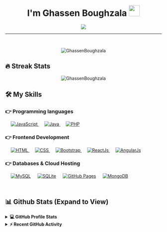 
<h1 align="center"> I'm Ghassen Boughzala <img src="https://media.giphy.com/media/hvRJCLFzcasrR4ia7z/giphy.gif" width="35"></h1>
<p align="center">
  <a href="https://github.com/DenverCoder1/readme-typing-svg"><img src="https://readme-typing-svg.herokuapp.com?lines=Computer+Science+Student;Full+Stack+Web+Developer;DS%20|%20AI%20|%20ML%20Enthusiast;Crypto%20Fanatic;Always%20learning%20new%20things&center=true&width=500&height=50"></a>
</p>
<hr/>

<br>
<p align="center"> <img src="https://komarev.com/ghpvc/?username=GhassenBoughzala&label=Profile%20views&color=0e75b6&style=plastic" alt="GhassenBoughzala" /> </p>

## 🔥 Streak Stats
<p align="center"><img src="https://github-readme-streak-stats.herokuapp.com/?user=GhassenBoughzala&theme=algolia" alt="GhassenBoughzala"  /></p>


## 🛠️ My Skills

### 👉 Programming languages

<p align="left"> 
  &emsp;
  <a href="https://developer.mozilla.org/en-US/docs/Web/JavaScript" target="_blank"> 
     <img alt="JavaScript" src="https://img.shields.io/badge/JavaScript%20-%23F7DF1E.svg?logo=javascript&logoColor=black">
   </a>
  &emsp;
  <a href="https://www.java.com" target="_blank"> 
    <img alt="Java" src="https://img.shields.io/badge/Java-%23007396.svg?logo=java&logoColor=white">
  </a>
  &emsp;
  <a href="https://www.php.net/">
    <img alt="PHP" src="https://img.shields.io/badge/PHP-%23777BB4.svg?logo=php&logoColor=white"/>
  </a>
</p>

### 👉 Frontend Development
<p align="left"> 
  &emsp; 
  <a href="https://www.w3.org/html/" target="_blank"> 
   <img alt="HTML" src="https://img.shields.io/badge/HTML5%20-%23E34F26.svg?logo=html5&logoColor=white">
  </a>   
  &emsp;
  <a href="https://www.w3schools.com/css/" target="_blank">
    <img alt="CSS" src="https://img.shields.io/badge/CSS%20-%231572B6.svg?logo=css3&logoColor=white">
  </a> 
   &emsp;
  <a href="https://getbootstrap.com" target="_blank"> 
    <img alt="Bootstrap" src="https://img.shields.io/badge/Bootstrap-%23563D7C.svg?style=flat&logo=bootstrap&logoColor=white"/>
  </a>
   &emsp;
  <a href="https://fr.reactjs.org/" target="_blank"> 
    <img alt="ReactJs" src="https://img.shields.io/badge/React-%231572B6.svg?style=flat&logo=react&logoColor=white"/>
  </a>
   &emsp;
  <a href="https://angular.io/" target="_blank"> 
    <img alt="AngularJs" src="https://img.shields.io/badge/Angular-%23E34F26.svg?style=flat&logo=angular&logoColor=white"/>
  </a>
</p>

### 👉 Databases & Cloud Hosting
<p align="left">
  &emsp;
    <a href="https://www.mysql.com/"><img alt="MySQL" src="https://img.shields.io/badge/MySQL-%2300f.svg?style=flat&llogo=mysql&logoColor=white"></a>
  &emsp;
    <a href="https://www.sqlite.org/"><img alt="SQLite" src ="https://img.shields.io/badge/sqlite-%2307405e.svg?style=flat&logo=sqlite&logoColor=white"/></a>
  &emsp;
    <a href="https://www.github.com"><img alt="GitHub Pages" src="https://img.shields.io/badge/GitHub%20Pages-%23327FC7.svg?style=flat&llogo=github&logoColor=white"></a>
  &emsp;
    <a href="https://www.mongodb.com/"><img alt="MongoDB" src ="https://img.shields.io/badge/Mongodb-%23316192.svg?logo=mongodb&logoColor=white"></a>
 </p>
  

<br/>

## 📊 Github Stats (Expand to View) 


<details> 
  <summary><b>💻 GitHub Profile Stats</b></summary>
  <br/>
  <p align="center">
    <a href="https://github.com/anuraghazra/github-readme-stats"><img alt="GhassenBoughzala's Github Stats" src="https://github-readme-stats.vercel.app/api?username=GhassenBoughzala&show_icons=true&count_private=true&theme=algolia" height="192px"/></a>
<br/>
  &nbsp;
	  <img src="https://github-readme-stats.vercel.app/api/top-langs?username=worldroot&show_icons=true&locale=en&layout=compact&theme=algolia" alt="GhassenBoughzala" height="192px"/>
  <br/>
  <b>Note:</b> Top languages is only a metric of the languages my public code consists of and doesn't reflect experience or skill level.
  </p>
</details>


<details>
  <summary><b>⚡ Recent GitHub Activity</b></summary>
  <br/>
   <a href="https://github.com/GhassenBoughzala"><img alt="GhassenBoughzala's Activity Graph" src="https://activity-graph.herokuapp.com/graph?username=GhassenBoughzala&custom_title=Ghassen%20Boughzala's%20Contribution%20Graph&theme=react-dark" /></a>
  <br/>

</details>

<br/>

<!--
## 🙋‍♀️ Let's Connect
<p align="center">
	<a href="mailto:boughzala.ghassen@gmail.com"><img src="https://img.icons8.com/bubbles/50/000000/gmail.png" alt="Gmail"/></a>
	<a href="https://github.com/GhassenBoughzala"><img src="https://img.icons8.com/bubbles/50/000000/github.png" alt="GitHub"/></a>
	<a href="https://www.linkedin.com/in/boughzala-ghassen-967115194/"><img src="https://img.icons8.com/bubbles/50/000000/linkedin.png" alt="LinkedIn"/></a>
	<a href="https://www.facebook.com/ghassen.g.b.boughzala/"><img src="https://img.icons8.com/bubbles/50/000000/facebook-new.png" alt="Facebook"/></a>
	<a href="https://www.instagram.com/ghassen.boughzela/?hl=fr"><img src="https://img.icons8.com/bubbles/50/000000/instagram.png" alt="Instagram"/></a>
	
	
</p>

<hr/>
-->




